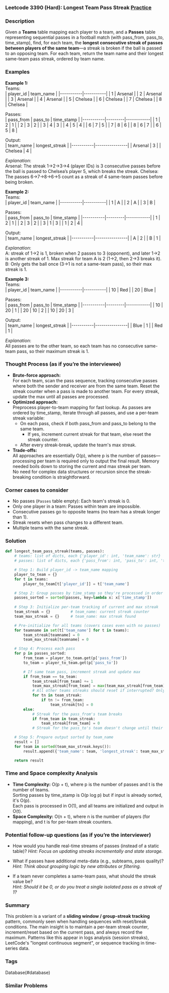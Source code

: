 ### Leetcode 3390 (Hard): Longest Team Pass Streak [Practice](https://leetcode.com/problems/longest-team-pass-streak)

### Description  
Given a **Teams** table mapping each player to a team, and a **Passes** table representing sequential passes in a football match (with pass_from, pass_to, time_stamp), find, for each team, the **longest consecutive streak of passes between players of the same team**—a streak is broken if the ball is passed to an opposing team. For each team, return the team name and their longest same-team pass streak, ordered by team name.

### Examples  

**Example 1:**  
Teams:  
| player_id | team_name |
|-----------|-----------|
| 1         | Arsenal   |
| 2         | Arsenal   |
| 3         | Arsenal   |
| 4         | Arsenal   |
| 5         | Chelsea   |
| 6         | Chelsea   |
| 7         | Chelsea   |
| 8         | Chelsea   |

Passes:  
| pass_from | pass_to | time_stamp |
|-----------|---------|------------|
| 1         | 2       | 1          |
| 2         | 3       | 2          |
| 3         | 4       | 3          |
| 4         | 5       | 4          |
| 6         | 7       | 5          |
| 7         | 8       | 6          |
| 8         | 6       | 7          |
| 6         | 5       | 8          |

Output:  
| team_name | longest_streak |
|-----------|----------------|
| Arsenal   | 3              |
| Chelsea   | 4              |

*Explanation*:  
Arsenal: The streak 1→2→3→4 (player IDs) is 3 consecutive passes before the ball is passed to Chelsea’s player 5, which breaks the streak. Chelsea: The passes 6→7→8→6→5 count as a streak of 4 same-team passes before being broken.

**Example 2:**  
Teams:  
| player_id | team_name |
|-----------|-----------|
| 1         | A         |
| 2         | A         |
| 3         | B         |

Passes:  
| pass_from | pass_to | time_stamp |
|-----------|---------|------------|
| 1         | 2       | 1          |
| 2         | 3       | 2          |
| 3         | 1       | 3          |
| 1         | 2       | 4          |

Output:  
| team_name | longest_streak |
|-----------|----------------|
| A         | 2              |
| B         | 1              |

*Explanation*:  
A: streak of 1→2 is 1, broken when 2 passes to 3 (opponent), and later 1→2 is another streak of 1. Max streak for team A is 2 (1→2, then 2→3 breaks it).  
B: Only gets the ball once (3→1 is not a same-team pass), so their max streak is 1.

**Example 3:**  
Teams:  
| player_id | team_name |
|-----------|-----------|
| 10        | Red       |
| 20        | Blue      |

Passes:  
| pass_from | pass_to | time_stamp |
|-----------|---------|------------|
| 10        | 20      | 1          |
| 20        | 10      | 2          |
| 10        | 20      | 3          |

Output:  
| team_name | longest_streak |
|-----------|----------------|
| Blue      | 1              |
| Red       | 1              |

*Explanation*:  
All passes are to the other team, so each team has no consecutive same-team pass, so their maximum streak is 1.

### Thought Process (as if you’re the interviewee)  
- **Brute-force approach:**  
  For each team, scan the pass sequence, tracking consecutive passes where both the sender and receiver are from the same team. Reset the streak counter when a pass is made to another team. For every streak, update the max until all passes are processed.
- **Optimized approach:**  
  Preprocess player-to-team mapping for fast lookup. As passes are ordered by time_stamp, iterate through all passes, and use a per-team streak variable:  
  - On each pass, check if both pass_from and pass_to belong to the same team.  
    - If yes, increment current streak for that team, else reset the streak counter.  
  - After every streak-break, update the team's max streak.
- **Trade-offs:**  
  All approaches are essentially O(p), where p is the number of passes—processing per team is required only to output the final result. Memory needed boils down to storing the current and max streak per team.  
  No need for complex data structures or recursion since the streak-breaking condition is straightforward.

### Corner cases to consider  
- No passes (`Passes` table empty): Each team's streak is 0.
- Only one player in a team: Passes within team are impossible.
- Consecutive passes go to opposite teams (no team has a streak longer than 1).
- Streak resets when pass changes to a different team.
- Multiple teams with the same streak.

### Solution

```python
def longest_team_pass_streak(teams, passes):
    # teams: list of dicts, each {'player_id': int, 'team_name': str}
    # passes: list of dicts, each {'pass_from': int, 'pass_to': int, 'time_stamp': int}

    # Step 1: Build player_id -> team_name mapping
    player_to_team = {}
    for t in teams:
        player_to_team[t['player_id']] = t['team_name']

    # Step 2: Group passes by time_stamp so they're processed in order
    passes_sorted = sorted(passes, key=lambda x: x['time_stamp'])
    
    # Step 3: Initialize per-team tracking of current and max streak
    team_streak = {}         # team_name: current streak counter
    team_max_streak = {}     # team_name: max streak found

    # Pre-initialize for all teams (covers cases even with no passes)
    for teamname in set(t['team_name'] for t in teams):
        team_streak[teamname] = 0
        team_max_streak[teamname] = 0

    # Step 4: Process each pass
    for p in passes_sorted:
        from_team = player_to_team.get(p['pass_from'])
        to_team = player_to_team.get(p['pass_to'])

        # If same team pass, increment streak and update max
        if from_team == to_team:
            team_streak[from_team] += 1
            team_max_streak[from_team] = max(team_max_streak[from_team], team_streak[from_team])
            # All other teams streaks should reset if interrupted? Only this team can continue streak
            for tn in team_streak:
                if tn != from_team:
                    team_streak[tn] = 0
        else:
            # Streak for the pass_from's team breaks
            if from_team in team_streak:
                team_streak[from_team] = 0
            # Streak for the pass_to's team doesn't change until their own same-team pass resumes

    # Step 5: Prepare output sorted by team_name
    result = []
    for team in sorted(team_max_streak.keys()):
        result.append({'team_name': team, 'longest_streak': team_max_streak[team]})

    return result
```

### Time and Space complexity Analysis  

- **Time Complexity:** O(p + t), where p is the number of passes and t is the number of teams.  
  Sorting passes by time_stamp is O(p log p) but if input is already sorted, it's O(p).  
  Each pass is processed in O(1), and all teams are initialized and output in O(t).
- **Space Complexity:** O(n + t), where n is the number of players (for mapping), and t is for per-team streak counters.

### Potential follow-up questions (as if you’re the interviewer)  

- How would you handle real-time streams of passes (instead of a static table)?
  *Hint: Focus on updating streaks incrementally and state storage.*

- What if passes have additional meta-data (e.g., subteams, pass quality)?  
  *Hint: Think about grouping logic by new attributes or filtering.*

- If a team never completes a same-team pass, what should the streak value be?  
  *Hint: Should it be 0, or do you treat a single isolated pass as a streak of 1?*

### Summary
This problem is a variant of a **sliding window / group-streak tracking** pattern, commonly seen when handling sequences with reset/break conditions. The main insight is to maintain a per-team streak counter, increment/reset based on the current pass, and always record the maximum. Patterns like this appear in logs analysis (session streaks), LeetCode's "longest continuous segment", or sequence tracking in time-series data.

### Tags
Database(#database)

### Similar Problems

